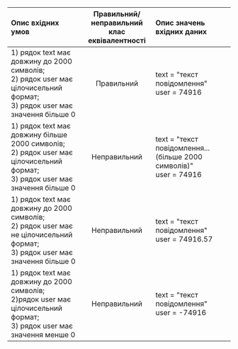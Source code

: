 |Опис вхідних умов|Правильний/неправильний <br> клас еквівалентності|Опис значень вхідних даних|
|:-|:-:|:-|
|1) рядок text  має довжину до 2000 символів; <br> 2) рядок user має цілочисельний формат; <br> 3) рядок user має значення більше 0|Правильний|text = "текст повідомлення" <br> user = 74916|
|1) рядок text  має довжину більше 2000 символів; <br> 2) рядок user має цілочисельний формат; <br> 3) рядок user має значення більше 0|Неправильний|text = "текст повідомлення...(більше 2000 символів)" <br> user = 74916|
|1) рядок text  має довжину до 2000 символів; <br> 2) рядок user має не цілочисельний формат; <br> 3) рядок user має значення більше 0|Неправильний|text = "текст повідомлення" <br> user = 74916.57|
|1) рядок text  має довжину до 2000 символів; <br> 2)рядок user має цілочисельний формат; <br> 3) рядок user має значення менше 0|Неправильний|text = "текст повідомлення" <br> user = -74916|
